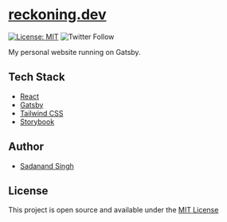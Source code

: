 # [reckoning.dev](https://reckoning.dev)

[![License: MIT](https://img.shields.io/badge/License-MIT-blue.svg)](https://opensource.org/licenses/MIT)
![Twitter Follow](https://img.shields.io/twitter/follow/reckoningdev?style=social)

My personal website running on Gatsby.

## Tech Stack

- [React](https://reactjs.org/)
- [Gatsby](https://www.gatsbyjs.org/)
- [Tailwind CSS](https://tailwindcss.com/)
- [Storybook](https://storybook.js.org/)

## Author

- [Sadanand Singh](https://reckoning.dev)

## License

This project is open source and available under the [MIT License](LICENSE)
